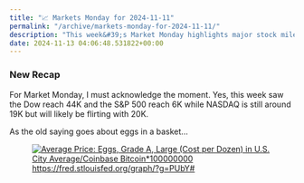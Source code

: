 ```yaml
---
title: "📈 Markets Monday for 2024-11-11"
permalink: "/archive/markets-monday-for-2024-11-11/"
description: "This week&#39;s Market Monday highlights major stock milestones as the Dow hits 44K and S&amp;P 500 reaches 6K."
date: 2024-11-13 04:06:48.531822+00:00
---
```


<h3>New Recap</h3><p>For Market Monday, I must acknowledge the moment. Yes, this week saw the Dow reach 44K and the S&amp;P 500 reach 6K while NASDAQ is still around 19K but will likely be flirting with 20K.</p><p>As the old saying goes about eggs in a basket…</p><figure><a href="https://fred.stlouisfed.org/graph/?g=PUbY#" target="_blank" rel="noopener noreferrer"><img src="https://assets.buttondown.email/images/adf188a8-7aed-4e8c-b0b4-a66f855333d7.png?w=960&amp;fit=max" alt="Average Price: Eggs, Grade A, Large (Cost per Dozen) in U.S. City Average/Coinbase Bitcoin*100000000" draggable="false"></a><figcaption><a target="_blank" rel="noopener noreferrer nofollow" href="https://fred.stlouisfed.org/graph/?g=PUbY#">https://fred.stlouisfed.org/graph/?g=PUbY#</a></figcaption></figure><p></p><p></p>